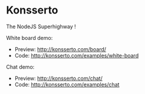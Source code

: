 Konsserto
=========

The NodeJS Superhighway !

White board demo: 
  - Preview: http://konsserto.com/board/
  - Code: http://konsserto.com/examples/white-board

Chat demo: 
  - Preview: http://konsserto.com/chat/
  - Code: http://konsserto.com/examples/chat

